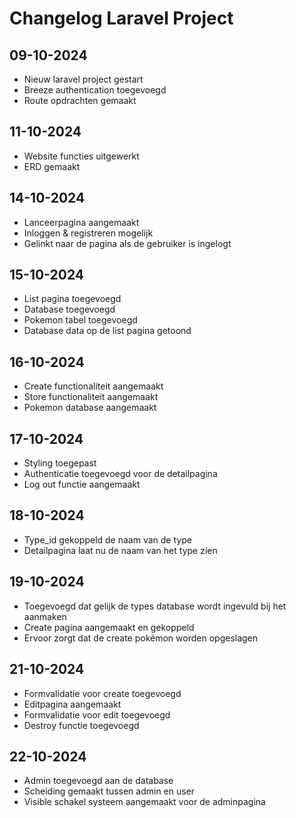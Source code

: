 # Changelog Laravel Project

## 09-10-2024
* Nieuw laravel project gestart
* Breeze authentication toegevoegd
* Route opdrachten gemaakt

## 11-10-2024
* Website functies uitgewerkt
* ERD gemaakt

## 14-10-2024
* Lanceerpagina aangemaakt
* Inloggen & registreren mogelijk
* Gelinkt naar de pagina als de gebruiker is ingelogt

## 15-10-2024
* List pagina toegevoegd
* Database toegevoegd
* Pokemon tabel toegevoegd
* Database data op de list pagina getoond

## 16-10-2024
* Create functionaliteit aangemaakt
* Store functionaliteit aangemaakt
* Pokemon database aangemaakt

## 17-10-2024
* Styling toegepast
* Authenticatie toegevoegd voor de detailpagina
* Log out functie aangemaakt

## 18-10-2024
* Type_id gekoppeld de naam van de type
* Detailpagina laat nu de naam van het type zien

## 19-10-2024
* Toegevoegd dat gelijk de types database wordt ingevuld bij het aanmaken
* Create pagina aangemaakt en gekoppeld
* Ervoor zorgt dat de create pokémon worden opgeslagen

## 21-10-2024
* Formvalidatie voor create toegevoegd
* Editpagina aangemaakt
* Formvalidatie voor edit toegevoegd
* Destroy functie toegevoegd

## 22-10-2024
* Admin toegevoegd aan de database
* Scheiding gemaakt tussen admin en user
* Visible schakel systeem aangemaakt voor de adminpagina
